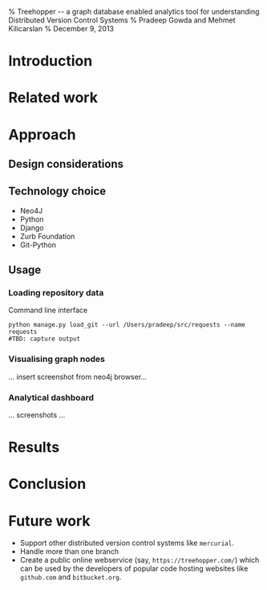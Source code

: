 % Treehopper -- a graph database enabled analytics tool for understanding Distributed Version Control Systems
% Pradeep Gowda and Mehmet Kilicarslan
% December 9, 2013

# Introduction


# Related work


# Approach


## Design considerations

## Technology choice

  * Neo4J
  * Python 
  * Django
  * Zurb Foundation
  * Git-Python

## Usage 

### Loading repository data

Command line interface 

~~~~{.bash}
python manage.py load_git --url /Users/pradeep/src/requests --name requests
#TBD: capture output
~~~~

### Visualising graph nodes

... insert screenshot from neo4j browser...

### Analytical dashboard

... screenshots ...

###

# Results

# Conclusion

# Future work

  * Support other distributed version control systems like `mercurial`. 
  * Handle more than one branch 
  * Create a public online webservice (say, `https://treehopper.com/`) 
    which can be used by the developers of popular code hosting websites like 
    `github.com` and `bitbucket.org`.
